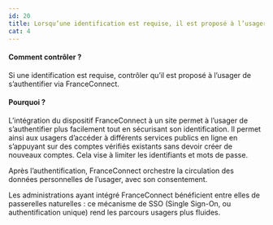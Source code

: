 ```yaml
---
id: 20
title: Lorsqu’une identification est requise, il est proposé à l’usager de s’authentifier avec FranceConnect
cat: 4
---
```


#### Comment contrôler ?

Si une identification est requise, contrôler qu’il est proposé à l’usager de s’authentifier via FranceConnect.

#### Pourquoi ?

L’intégration du dispositif FranceConnect à un site permet à l’usager de s’authentifier plus facilement tout en sécurisant son identification. Il permet ainsi aux usagers d’accéder à différents services publics en ligne en s’appuyant sur des comptes vérifiés existants sans devoir créer de nouveaux comptes. Cela vise à limiter les identifiants et mots de passe.

Après l’authentification, FranceConnect orchestre la circulation des données personnelles de l’usager, avec son consentement.

Les administrations ayant intégré FranceConnect bénéficient entre elles de passerelles naturelles : ce mécanisme de SSO (Single Sign-On, ou authentification unique) rend les parcours usagers plus fluides.